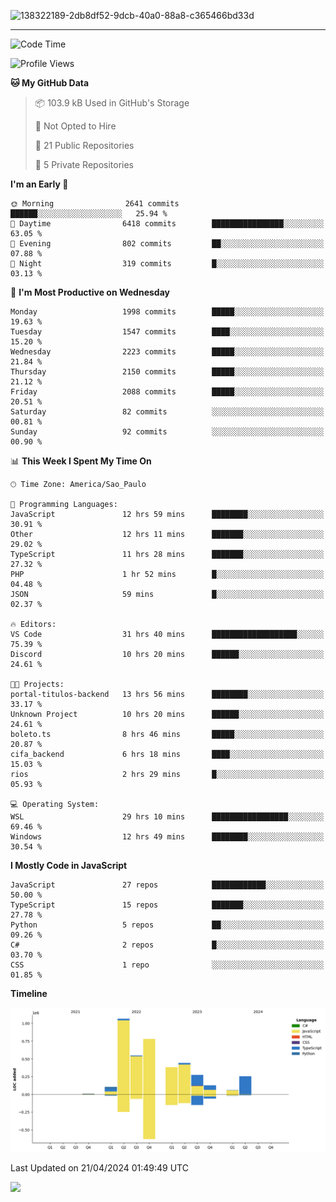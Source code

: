 
![138322189-2db8df52-9dcb-40a0-88a8-c365466bd33d](https://user-images.githubusercontent.com/89656623/214648213-d698ffe7-0c15-4728-8ac0-3e241011cc78.gif)

---

<!--START_SECTION:waka-->
![Code Time](http://img.shields.io/badge/Code%20Time-62%20hrs%2051%20mins-blue)

![Profile Views](http://img.shields.io/badge/Profile%20Views-11-blue)

**🐱 My GitHub Data** 

> 📦 103.9 kB Used in GitHub's Storage 
 > 
> 🚫 Not Opted to Hire
 > 
> 📜 21 Public Repositories 
 > 
> 🔑 5 Private Repositories 
 > 
**I'm an Early 🐤** 

```text
🌞 Morning                2641 commits        ██████░░░░░░░░░░░░░░░░░░░   25.94 % 
🌆 Daytime                6418 commits        ████████████████░░░░░░░░░   63.05 % 
🌃 Evening                802 commits         ██░░░░░░░░░░░░░░░░░░░░░░░   07.88 % 
🌙 Night                  319 commits         █░░░░░░░░░░░░░░░░░░░░░░░░   03.13 % 
```
📅 **I'm Most Productive on Wednesday** 

```text
Monday                   1998 commits        █████░░░░░░░░░░░░░░░░░░░░   19.63 % 
Tuesday                  1547 commits        ████░░░░░░░░░░░░░░░░░░░░░   15.20 % 
Wednesday                2223 commits        █████░░░░░░░░░░░░░░░░░░░░   21.84 % 
Thursday                 2150 commits        █████░░░░░░░░░░░░░░░░░░░░   21.12 % 
Friday                   2088 commits        █████░░░░░░░░░░░░░░░░░░░░   20.51 % 
Saturday                 82 commits          ░░░░░░░░░░░░░░░░░░░░░░░░░   00.81 % 
Sunday                   92 commits          ░░░░░░░░░░░░░░░░░░░░░░░░░   00.90 % 
```


📊 **This Week I Spent My Time On** 

```text
🕑︎ Time Zone: America/Sao_Paulo

💬 Programming Languages: 
JavaScript               12 hrs 59 mins      ████████░░░░░░░░░░░░░░░░░   30.91 % 
Other                    12 hrs 11 mins      ███████░░░░░░░░░░░░░░░░░░   29.02 % 
TypeScript               11 hrs 28 mins      ███████░░░░░░░░░░░░░░░░░░   27.32 % 
PHP                      1 hr 52 mins        █░░░░░░░░░░░░░░░░░░░░░░░░   04.48 % 
JSON                     59 mins             █░░░░░░░░░░░░░░░░░░░░░░░░   02.37 % 

🔥 Editors: 
VS Code                  31 hrs 40 mins      ███████████████████░░░░░░   75.39 % 
Discord                  10 hrs 20 mins      ██████░░░░░░░░░░░░░░░░░░░   24.61 % 

🐱‍💻 Projects: 
portal-titulos-backend   13 hrs 56 mins      ████████░░░░░░░░░░░░░░░░░   33.17 % 
Unknown Project          10 hrs 20 mins      ██████░░░░░░░░░░░░░░░░░░░   24.61 % 
boleto.ts                8 hrs 46 mins       █████░░░░░░░░░░░░░░░░░░░░   20.87 % 
cifa_backend             6 hrs 18 mins       ████░░░░░░░░░░░░░░░░░░░░░   15.03 % 
rios                     2 hrs 29 mins       █░░░░░░░░░░░░░░░░░░░░░░░░   05.93 % 

💻 Operating System: 
WSL                      29 hrs 10 mins      █████████████████░░░░░░░░   69.46 % 
Windows                  12 hrs 49 mins      ████████░░░░░░░░░░░░░░░░░   30.54 % 
```

**I Mostly Code in JavaScript** 

```text
JavaScript               27 repos            ████████████░░░░░░░░░░░░░   50.00 % 
TypeScript               15 repos            ███████░░░░░░░░░░░░░░░░░░   27.78 % 
Python                   5 repos             ██░░░░░░░░░░░░░░░░░░░░░░░   09.26 % 
C#                       2 repos             █░░░░░░░░░░░░░░░░░░░░░░░░   03.70 % 
CSS                      1 repo              ░░░░░░░░░░░░░░░░░░░░░░░░░   01.85 % 
```



**Timeline**

![Lines of Code chart](https://raw.githubusercontent.com/NatanB4/NatanB4/main/assets/bar_graph.png)


 Last Updated on 21/04/2024 01:49:49 UTC
<!--END_SECTION:waka-->
    
  <a href="mailto:natanbarbosa027@gmail.com"><img src="https://img.shields.io/badge/Gmail-D14836?style=for-the-badge&logo=gmail&logoColor=white" target="_blank"></a>

